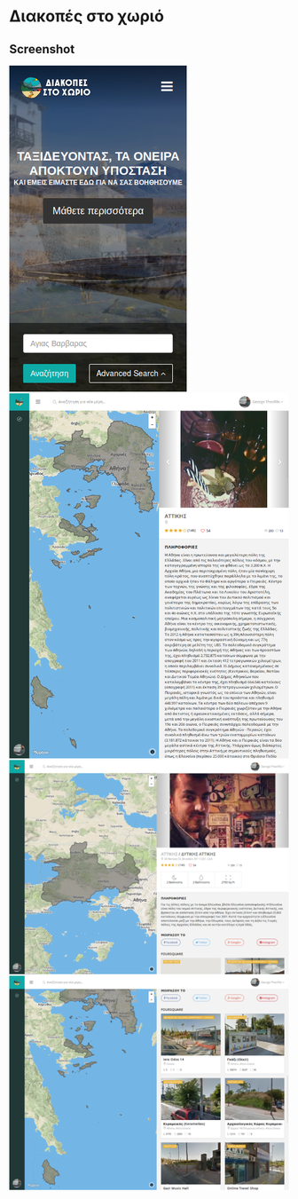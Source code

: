 # Διακοπές στο χωριό

## Screenshot

![Alt text](/screenshot/1.png?raw=true "Optional Title")
![Alt text](/screenshot/2.png?raw=true "Optional Title")
![Alt text](/screenshot/3.png?raw=true "Optional Title")
![Alt text](/screenshot/4.png?raw=true "Optional Title")
